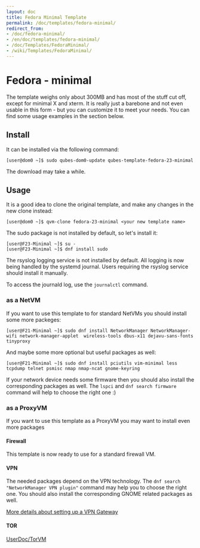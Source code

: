 ```yaml
---
layout: doc
title: Fedora Minimal Template
permalink: /doc/templates/fedora-minimal/
redirect_from:
- /doc/fedora-minimal/
- /en/doc/templates/fedora-minimal/
- /doc/Templates/FedoraMinimal/
- /wiki/Templates/FedoraMinimal/
---
```


Fedora - minimal
================

The template weighs only about 300MB and has most of the stuff cut off, except for minimal X and xterm. It is really just a barebone and not even usable in this form - but you can customize it to meet your needs. You can find some usage examples in the section below.  



Install
-------

It can be installed via the following command:

~~~
[user@dom0 ~]$ sudo qubes-dom0-update qubes-template-fedora-23-minimal
~~~

The download may take a while.

Usage
-----

It is a good idea to clone the original template, and make any changes in the new clone instead:

~~~
[user@dom0 ~]$ qvm-clone fedora-23-minimal <your new template name>
~~~

The sudo package is not installed by default, so let's install it:

~~~
[user@F23-Minimal ~]$ su -
[user@F23-Minimal ~]$ dnf install sudo
~~~

The rsyslog logging service is not installed by default. All logging is now being handled by the systemd journal. Users requiring the rsyslog service should install it manually.

To access the journald log, use the `journalctl` command.

### as a NetVM

If you want to use this template to for standard NetVMs you should install some more packeges:

~~~
[user@F21-Minimal ~]$ sudo dnf install NetworkManager NetworkManager-wifi network-manager-applet  wireless-tools dbus-x11 dejavu-sans-fonts tinyproxy
~~~

And maybe some more optional but useful packages as well:

~~~
[user@F21-Minimal ~]$ sudo dnf install pciutils vim-minimal less tcpdump telnet psmisc nmap nmap-ncat gnome-keyring
~~~

If your network device needs some firmware then you should also install the corresponding packages as well. The `lspci` and `dnf search firmware` command will help to choose the right one :)

### as a ProxyVM

If you want to use this template as a ProxyVM you may want to install even more packages

#### Firewall

This template is now ready to use for a standard firewall VM.

#### VPN

The needed packages depend on the VPN technology. The `dnf search "NetworkManager VPN plugin"` command may help you to choose the right one. You should also install the corresponding GNOME related packages as well.

[More details about setting up a VPN Gateway](/wiki/VPN#ProxyVM)

#### TOR

[UserDoc/TorVM](/wiki/UserDoc/TorVM)
